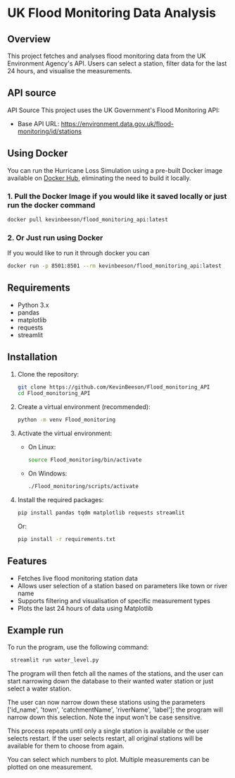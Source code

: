 # UK Flood Monitoring Data Analysis

## Overview
This project fetches and analyses flood monitoring data from the UK Environment Agency's API. Users can select a station, filter data for the last 24 hours, and visualise the measurements.

## API source
API Source
This project uses the UK Government's Flood Monitoring API:

- Base API URL: https://environment.data.gov.uk/flood-monitoring/id/stations

## Using Docker

You can run the Hurricane Loss Simulation using a pre-built Docker image available on [Docker Hub](https://hub.docker.com/r/kevinbeeson/flood_monitoring_api), eliminating the need to build it locally.

### 1. Pull the Docker Image if you would like it saved locally or just run the docker command

```bash
docker pull kevinbeeson/flood_monitoring_api:latest
```


### 2. Or Just run using Docker 

If you would like to run it through docker you can 

```bash
docker run -p 8501:8501 --rm kevinbeeson/flood_monitoring_api:latest
```


## Requirements

- Python 3.x
- pandas
- matplotlib
- requests
- streamlit

## Installation

1. Clone the repository:
    ```bash
    git clone https://github.com/KevinBeeson/Flood_monitoring_API
    cd Flood_monitoring_API
    ```

2. Create a virtual environment (recommended):
    ```bash
    python -m venv Flood_monitoring
    ```

3. Activate the virtual environment:
    - On Linux:
        ```bash
        source Flood_monitoring/bin/activate
        ```
    - On Windows:
        ```bash
        ./Flood_monitoring/scripts/activate
        ```

4. Install the required packages:

    ```bash
    pip install pandas tqdm matplotlib requests streamlit
    ```
    
    Or:
    
    ```bash
    pip install -r requirements.txt
    ```
## Features
- Fetches live flood monitoring station data
- Allows user selection of a station based on parameters like town or river name
- Supports filtering and visualisation of specific measurement types
- Plots the last 24 hours of data using Matplotlib

## Example run

To run the program, use the following command:
```bash
 streamlit run water_level.py 
```
The program will then fetch all the names of the stations, and the user can start narrowing down the database to their wanted water station or just select a water station.


The user can now narrow down these stations using the parameters ['id_name', 'town', 'catchmentName', 'riverName', 'label']; the program will narrow down this selection. Note the input won't be case sensitive.



This process repeats until only a single station is available or the user selects restart. If the user selects restart, all original stations will be available for them to choose from again.


You can select which numbers to plot. Multiple measurements can be plotted on one measurement.
